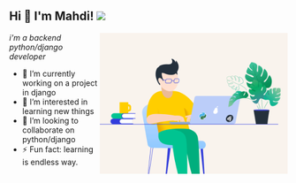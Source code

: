 <h2>Hi 👋 I'm Mahdi! <img src="https://github.githubassets.com/images/mona-whisper.gif" height="24" /></h2>
<img align='right' src="/python.gif" width="340"/>
<p><em>i'm a backend python/django developer</em>
  
  
  
- 🔭 I’m currently working on a project in django 
- 🌱 I’m interested in learning new things
- 👯 I’m looking to collaborate on python/django
- ⚡ Fun fact: learning is endless way.


